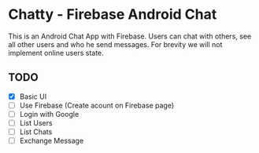 # Chatty - Firebase Android Chat
This is an Android Chat App with Firebase. 
Users can chat with others, see all other users and who he send messages. For brevity we will not implement online users state.

## TODO

- [x] Basic UI
- [ ] Use Firebase (Create acount on Firebase page)
- [ ] Login with Google
- [ ] List Users
- [ ] List Chats
- [ ] Exchange Message
